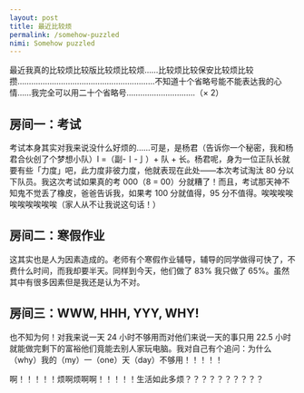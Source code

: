 ```yaml
---
layout: post
title: 最近比较烦
permalink: /somehow-puzzled
nimi: Somehow puzzled
---
```


最近我真的比较烦比较版比较烦比较烦……比较烦比较保安比较烦比较攒……………………………………………………不知道十个省略号能不能表达我的心情……我完全可以用二十个省略号…………………………（× 2）

## 房间一：考试

考试本身其实对我来说没什么好烦的……可是，是杨君（告诉你一个秘密，我和杨君合伙创了个梦想小队）I =（副-〡-亅）+ 队 + 长。杨君呢，身为一位正队长就要有些「力度」吧，此力度非彼力度，他就表现在此处——本次考试淘汰 80 分以下队员。我这次考试如果真的考 000（8 = 00）分就糟了！而且，考试那天神不知鬼不觉丢了橡皮，爸爸告诉我，如果考 100 分就值得，95 分不值得。唉唉唉唉唉唉唉唉唉唉（家人从不让我说这句话！）

## 房间二：寒假作业

这其实也是人为因素造成的。老师有个寒假作业辅导，辅导的同学做得可快了，不费什么时间，而我却要半天。同样到今天，他们做了 83% 我只做了 65%。虽然其中有很多因素但是我还是认为不对。

## 房间三：WWW, HHH, YYY, WHY!

也不知为何！对我来说一天 24 小时不够用而对他们来说一天的事只用 22.5 小时就能做完剩下的富裕他们竟能去别人家玩电脑。我对自己有个追问：为什么（why）我的（my）一（one）天（day）不够用！！！！！

啊！！！！！烦啊烦啊啊！！！！！生活如此多烦？？？？？？？？？？

